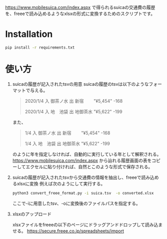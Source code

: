 https://www.mobilesuica.com/index.aspx で得られるsuicaの交通費の履歴を、freeeで読み込めるようなxlsxの形式に変換するためのスクリプトです。

# Installation

```bash
pip install -r requirements.txt
```

# 使い方

1. suicaの履歴が記入されたtsvの用意
   suicaの履歴のtsvは以下のようなフォーマットで与える。

   > 2020/1/4	入	御茶ノ水	出	新宿　　	"¥5,454"	-168
   >
   > 2020/1/4	入	地　池袋	出	地御茶水	"¥5,622"	-199

   また、

   > 1/4	入	御茶ノ水	出	新宿　　	"¥5,454"	-168
   >
   > 1/4	入	地　池袋	出	地御茶水	"¥5,622"	-199

   のように年を指定しなければ、自動的に実行している年として解釈される。
   https://www.mobilesuica.com/index.aspx から辿れる履歴画面の表をコピーしてエクセルに貼り付ければ、自然とこのような形式で保存される。

   

2. suicaの履歴が記入されたtsvから交通費の情報を抽出し、freeeで読み込めるxlsxに変換
   例えば次のようにして実行する。

	```bash
	python3 convert_freee_format.py -i suica.tsv  -o converted.xlsx
	```

	ここで-iに用意したtsv、-oに変換後のファイルパスを指定する。

   
   
3. xlsxのアップロード

   xlsxファイルをfreeeの以下のページにドラッグアンドドロップして読み込ませる。
   https://secure.freee.co.jp/spreadsheets/import